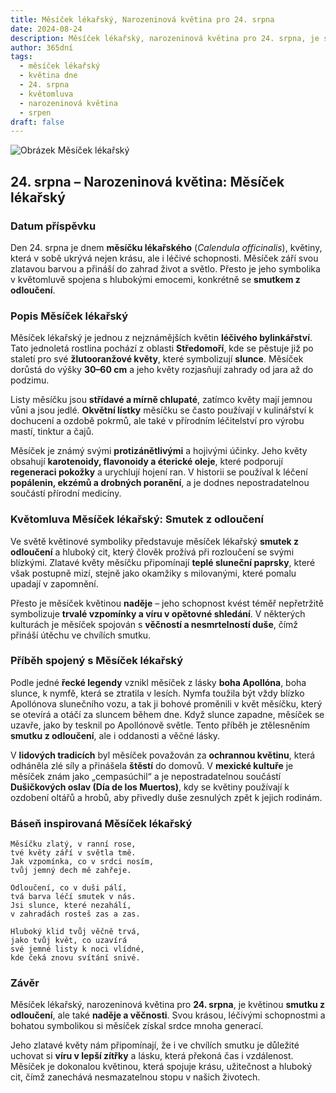 ```yaml
---
title: Měsíček lékařský, Narozeninová květina pro 24. srpna
date: 2024-08-24
description: Měsíček lékařský, narozeninová květina pro 24. srpna, je symbolem Smutek z odloučení. Objevte její jedinečný význam, fascinující příběhy a poezii, která oslavuje její krásu.
author: 365dní
tags:
  - měsíček lékařský
  - květina dne
  - 24. srpna
  - květomluva
  - narozeninová květina
  - srpen
draft: false
---
```


![Obrázek Měsíček lékařský](https://cdn.pixabay.com/photo/2018/07/10/11/11/marigold-3528402_640.jpg#center)


## 24. srpna – Narozeninová květina: Měsíček lékařský

### Datum příspěvku

Den 24. srpna je dnem **měsíčku lékařského** (_Calendula officinalis_), květiny, která v sobě ukrývá nejen krásu, ale i léčivé schopnosti. Měsíček září svou zlatavou barvou a přináší do zahrad život a světlo. Přesto je jeho symbolika v květomluvě spojena s hlubokými emocemi, konkrétně se **smutkem z odloučení**.

### Popis Měsíček lékařský

Měsíček lékařský je jednou z nejznámějších květin **léčivého bylinkářství**. Tato jednoletá rostlina pochází z oblasti **Středomoří**, kde se pěstuje již po staletí pro své **žlutooranžové květy**, které symbolizují **slunce**. Měsíček dorůstá do výšky **30–60 cm** a jeho květy rozjasňují zahrady od jara až do podzimu.

Listy měsíčku jsou **střídavé a mírně chlupaté**, zatímco květy mají jemnou vůni a jsou jedlé. **Okvětní lístky** měsíčku se často používají v kulinářství k dochucení a ozdobě pokrmů, ale také v přírodním léčitelství pro výrobu mastí, tinktur a čajů.

Měsíček je známý svými **protizánětlivými** a hojivými účinky. Jeho květy obsahují **karotenoidy, flavonoidy a éterické oleje**, které podporují **regeneraci pokožky** a urychlují hojení ran. V historii se používal k léčení **popálenin, ekzémů a drobných poranění**, a je dodnes nepostradatelnou součástí přírodní medicíny.

### Květomluva Měsíček lékařský: Smutek z odloučení

Ve světě květinové symboliky představuje měsíček lékařský **smutek z odloučení** a hluboký cit, který člověk prožívá při rozloučení se svými blízkými. Zlatavé květy měsíčku připomínají **teplé sluneční paprsky**, které však postupně mizí, stejně jako okamžiky s milovanými, které pomalu upadají v zapomnění.

Přesto je měsíček květinou **naděje** – jeho schopnost kvést téměř nepřetržitě symbolizuje **trvalé vzpomínky a víru v opětovné shledání**. V některých kulturách je měsíček spojován s **věčností a nesmrtelností duše**, čímž přináší útěchu ve chvílích smutku.

### Příběh spojený s Měsíček lékařský

Podle jedné **řecké legendy** vznikl měsíček z lásky **boha Apollóna**, boha slunce, k nymfě, která se ztratila v lesích. Nymfa toužila být vždy blízko Apollónova slunečního vozu, a tak ji bohové proměnili v květ měsíčku, který se otevírá a otáčí za sluncem během dne. Když slunce zapadne, měsíček se uzavře, jako by tesknil po Apollónově světle. Tento příběh je ztělesněním **smutku z odloučení**, ale i oddanosti a věčné lásky.

V **lidových tradicích** byl měsíček považován za **ochrannou květinu**, která odháněla zlé síly a přinášela **štěstí** do domovů. V **mexické kultuře** je měsíček znám jako „cempasúchil“ a je nepostradatelnou součástí **Dušičkových oslav (Día de los Muertos)**, kdy se květiny používají k ozdobení oltářů a hrobů, aby přivedly duše zesnulých zpět k jejich rodinám.

### Báseň inspirovaná Měsíček lékařský

```
Měsíčku zlatý, v ranní rose,  
tvé květy září v světla tmě.  
Jak vzpomínka, co v srdci nosím,  
tvůj jemný dech mě zahřeje.  

Odloučení, co v duši pálí,  
tvá barva léčí smutek v nás.  
Jsi slunce, které nezahálí,  
v zahradách rosteš zas a zas.  

Hluboký klid tvůj věčně trvá,  
jako tvůj květ, co uzavírá  
své jemné listy k noci vlídné,  
kde čeká znovu svítání snivé.  
```

### Závěr

Měsíček lékařský, narozeninová květina pro **24. srpna**, je květinou **smutku z odloučení**, ale také **naděje a věčnosti**. Svou krásou, léčivými schopnostmi a bohatou symbolikou si měsíček získal srdce mnoha generací.

Jeho zlatavé květy nám připomínají, že i ve chvílích smutku je důležité uchovat si **víru v lepší zítřky** a lásku, která překoná čas i vzdálenost. Měsíček je dokonalou květinou, která spojuje krásu, užitečnost a hluboký cit, čímž zanechává nesmazatelnou stopu v našich životech.
